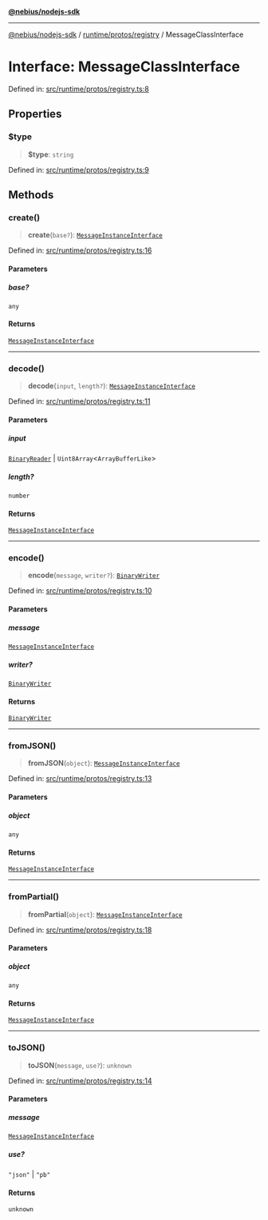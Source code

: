 [**@nebius/nodejs-sdk**](../../../../README.md)

---

[@nebius/nodejs-sdk](../../../../README.md) / [runtime/protos/registry](../README.md) / MessageClassInterface

# Interface: MessageClassInterface

Defined in: [src/runtime/protos/registry.ts:8](https://github.com/nebius/nodejs-sdk/blob/2ec552fb564ad8fdbf78c4eb6e73ce9101501e8a/src/runtime/protos/registry.ts#L8)

## Properties

### $type

> **$type**: `string`

Defined in: [src/runtime/protos/registry.ts:9](https://github.com/nebius/nodejs-sdk/blob/2ec552fb564ad8fdbf78c4eb6e73ce9101501e8a/src/runtime/protos/registry.ts#L9)

## Methods

### create()

> **create**(`base?`): [`MessageInstanceInterface`](MessageInstanceInterface.md)

Defined in: [src/runtime/protos/registry.ts:16](https://github.com/nebius/nodejs-sdk/blob/2ec552fb564ad8fdbf78c4eb6e73ce9101501e8a/src/runtime/protos/registry.ts#L16)

#### Parameters

##### base?

`any`

#### Returns

[`MessageInstanceInterface`](MessageInstanceInterface.md)

---

### decode()

> **decode**(`input`, `length?`): [`MessageInstanceInterface`](MessageInstanceInterface.md)

Defined in: [src/runtime/protos/registry.ts:11](https://github.com/nebius/nodejs-sdk/blob/2ec552fb564ad8fdbf78c4eb6e73ce9101501e8a/src/runtime/protos/registry.ts#L11)

#### Parameters

##### input

[`BinaryReader`](../../core/classes/BinaryReader.md) | `Uint8Array`\<`ArrayBufferLike`\>

##### length?

`number`

#### Returns

[`MessageInstanceInterface`](MessageInstanceInterface.md)

---

### encode()

> **encode**(`message`, `writer?`): [`BinaryWriter`](../../core/classes/BinaryWriter.md)

Defined in: [src/runtime/protos/registry.ts:10](https://github.com/nebius/nodejs-sdk/blob/2ec552fb564ad8fdbf78c4eb6e73ce9101501e8a/src/runtime/protos/registry.ts#L10)

#### Parameters

##### message

[`MessageInstanceInterface`](MessageInstanceInterface.md)

##### writer?

[`BinaryWriter`](../../core/classes/BinaryWriter.md)

#### Returns

[`BinaryWriter`](../../core/classes/BinaryWriter.md)

---

### fromJSON()

> **fromJSON**(`object`): [`MessageInstanceInterface`](MessageInstanceInterface.md)

Defined in: [src/runtime/protos/registry.ts:13](https://github.com/nebius/nodejs-sdk/blob/2ec552fb564ad8fdbf78c4eb6e73ce9101501e8a/src/runtime/protos/registry.ts#L13)

#### Parameters

##### object

`any`

#### Returns

[`MessageInstanceInterface`](MessageInstanceInterface.md)

---

### fromPartial()

> **fromPartial**(`object`): [`MessageInstanceInterface`](MessageInstanceInterface.md)

Defined in: [src/runtime/protos/registry.ts:18](https://github.com/nebius/nodejs-sdk/blob/2ec552fb564ad8fdbf78c4eb6e73ce9101501e8a/src/runtime/protos/registry.ts#L18)

#### Parameters

##### object

`any`

#### Returns

[`MessageInstanceInterface`](MessageInstanceInterface.md)

---

### toJSON()

> **toJSON**(`message`, `use?`): `unknown`

Defined in: [src/runtime/protos/registry.ts:14](https://github.com/nebius/nodejs-sdk/blob/2ec552fb564ad8fdbf78c4eb6e73ce9101501e8a/src/runtime/protos/registry.ts#L14)

#### Parameters

##### message

[`MessageInstanceInterface`](MessageInstanceInterface.md)

##### use?

`"json"` | `"pb"`

#### Returns

`unknown`
